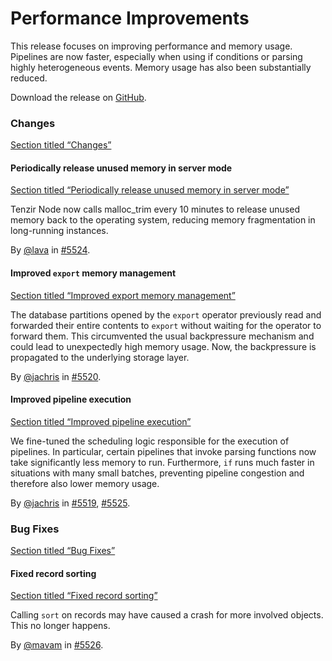 # Performance Improvements

This release focuses on improving performance and memory usage. Pipelines are now faster, especially when using if conditions or parsing highly heterogeneous events. Memory usage has also been substantially reduced.

Download the release on [GitHub](https://github.com/tenzir/tenzir/releases/tag/v5.18.0).

### Changes

[Section titled “Changes”](#changes)

#### Periodically release unused memory in server mode

[Section titled “Periodically release unused memory in server mode”](#periodically-release-unused-memory-in-server-mode)

Tenzir Node now calls malloc\_trim every 10 minutes to release unused memory back to the operating system, reducing memory fragmentation in long-running instances.

By [@lava](https://github.com/lava) in [#5524](https://github.com/tenzir/tenzir/pull/5524).

#### Improved `export` memory management

[Section titled “Improved export memory management”](#improved-export-memory-management)

The database partitions opened by the `export` operator previously read and forwarded their entire contents to `export` without waiting for the operator to forward them. This circumvented the usual backpressure mechanism and could lead to unexpectedly high memory usage. Now, the backpressure is propagated to the underlying storage layer.

By [@jachris](https://github.com/jachris) in [#5520](https://github.com/tenzir/tenzir/pull/5520).

#### Improved pipeline execution

[Section titled “Improved pipeline execution”](#improved-pipeline-execution)

We fine-tuned the scheduling logic responsible for the execution of pipelines. In particular, certain pipelines that invoke parsing functions now take significantly less memory to run. Furthermore, `if` runs much faster in situations with many small batches, preventing pipeline congestion and therefore also lower memory usage.

By [@jachris](https://github.com/jachris) in [#5519](https://github.com/tenzir/tenzir/pull/5519), [#5525](https://github.com/tenzir/tenzir/pull/5525).

### Bug Fixes

[Section titled “Bug Fixes”](#bug-fixes)

#### Fixed record sorting

[Section titled “Fixed record sorting”](#fixed-record-sorting)

Calling `sort` on records may have caused a crash for more involved objects. This no longer happens.

By [@mavam](https://github.com/mavam) in [#5526](https://github.com/tenzir/tenzir/pull/5526).